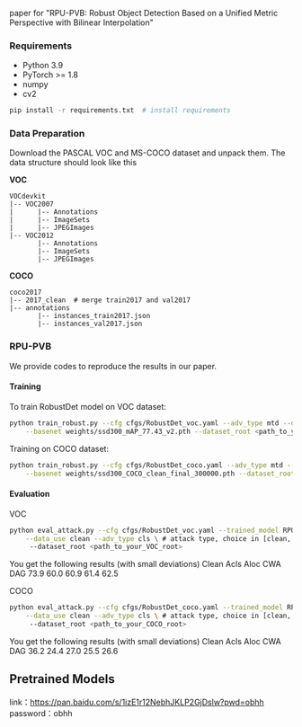 paper for "RPU-PVB: Robust Object Detection Based on a Unified Metric Perspective with
Bilinear Interpolation"



### Requirements
* Python 3.9
* PyTorch >= 1.8
* numpy
* cv2

```bash
pip install -r requirements.txt  # install requirements
```

### Data Preparation
Download the PASCAL VOC and MS-COCO dataset and unpack them. The data structure should look like this

**VOC**
```
VOCdevkit
|-- VOC2007
|      |-- Annotations
|      |-- ImageSets
|      |-- JPEGImages
|-- VOC2012
       |-- Annotations
       |-- ImageSets
       |-- JPEGImages
```

**COCO**
```
coco2017
|-- 2017_clean  # merge train2017 and val2017
|-- annotations
       |-- instances_train2017.json
       |-- instances_val2017.json
```

### RPU-PVB
We provide codes to reproduce the results in our paper.

#### Training
To train RobustDet model on VOC dataset:
```bash
python train_robust.py --cfg cfgs/RobustDet_voc.yaml --adv_type mtd --data_use clean --multi_gpu False \
    --basenet weights/ssd300_mAP_77.43_v2.pth --dataset_root <path_to_your_VOC_root>
```

Training on COCO dataset:
```bash
python train_robust.py --cfg cfgs/RobustDet_coco.yaml --adv_type mtd --data_use clean --multi_gpu False \
    --basenet weights/ssd300_COCO_clean_final_300000.pth --dataset_root <path_to_your_COCO_root>
```

#### Evaluation
VOC
```bash
python eval_attack.py --cfg cfgs/RobustDet_voc.yaml --trained_model RPU-PVB_VOC.pth \
    --data_use clean --adv_type cls \ # attack type, choice in [clean, cls, loc, cwat, dag]
     --dataset_root <path_to_your_VOC_root>
```
You get the following results (with small deviations)
Clean	Acls	Aloc	CWA	DAG
73.9 	60.0 	60.9 	61.4 	62.5 


COCO
```bash
python eval_attack.py --cfg cfgs/RobustDet_coco.yaml --trained_model RPU-PVB_COCO.pth \
    --data_use clean --adv_type cls \ # attack type, choice in [clean, cls, loc, cwat, dag]
     --dataset_root <path_to_your_COCO_root>
```
You get the following results (with small deviations)
Clean	Acls	Aloc	CWA	DAG
36.2 	24.4 	27.0 	25.5 	26.6 

## Pretrained Models
link：https://pan.baidu.com/s/1izE1r12NebhJKLP2GjDslw?pwd=obhh 
password：obhh
